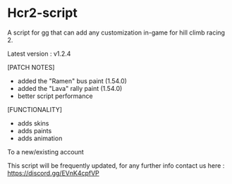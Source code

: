 # Hcr2-script
A script for gg that can add any customization in-game for hill climb racing 2.

Latest version : v1.2.4

[PATCH NOTES]
* added the "Ramen" bus paint (1.54.0)
* added the "Lava" rally paint (1.54.0)
* better script performance

[FUNCTIONALITY]
- adds skins
- adds paints
- adds animation

To a new/existing account

This script will be frequently updated, for any further info contact us here :
https://discord.gg/EVnK4cpfVP
